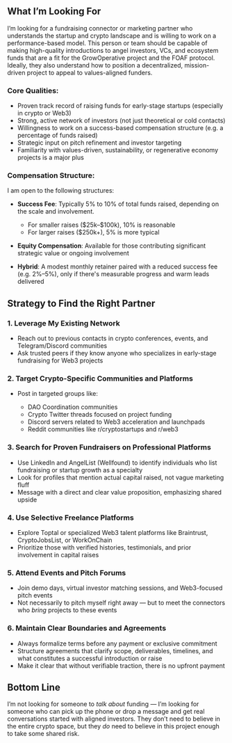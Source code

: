 ## What I’m Looking For

I’m looking for a fundraising connector or marketing partner who understands the startup and crypto landscape and is willing to work on a performance-based model. This person or team should be capable of making high-quality introductions to angel investors, VCs, and ecosystem funds that are a fit for the GrowOperative project and the FOAF protocol. Ideally, they also understand how to position a decentralized, mission-driven project to appeal to values-aligned funders.

### Core Qualities:

* Proven track record of raising funds for early-stage startups (especially in crypto or Web3)
* Strong, active network of investors (not just theoretical or cold contacts)
* Willingness to work on a success-based compensation structure (e.g. a percentage of funds raised)
* Strategic input on pitch refinement and investor targeting
* Familiarity with values-driven, sustainability, or regenerative economy projects is a major plus

### Compensation Structure:

I am open to the following structures:

* **Success Fee**: Typically 5% to 10% of total funds raised, depending on the scale and involvement.

  * For smaller raises (\$25k–\$100k), 10% is reasonable
  * For larger raises (\$250k+), 5% is more typical
* **Equity Compensation**: Available for those contributing significant strategic value or ongoing involvement
* **Hybrid**: A modest monthly retainer paired with a reduced success fee (e.g. 2%–5%), only if there's measurable progress and warm leads delivered

## Strategy to Find the Right Partner

### 1. **Leverage My Existing Network**

* Reach out to previous contacts in crypto conferences, events, and Telegram/Discord communities
* Ask trusted peers if they know anyone who specializes in early-stage fundraising for Web3 projects

### 2. **Target Crypto-Specific Communities and Platforms**

* Post in targeted groups like:

  * DAO Coordination communities
  * Crypto Twitter threads focused on project funding
  * Discord servers related to Web3 acceleration and launchpads
  * Reddit communities like r/cryptostartups and r/web3

### 3. **Search for Proven Fundraisers on Professional Platforms**

* Use LinkedIn and AngelList (Wellfound) to identify individuals who list fundraising or startup growth as a specialty
* Look for profiles that mention actual capital raised, not vague marketing fluff
* Message with a direct and clear value proposition, emphasizing shared upside

### 4. **Use Selective Freelance Platforms**

* Explore Toptal or specialized Web3 talent platforms like Braintrust, CryptoJobsList, or WorkOnChain
* Prioritize those with verified histories, testimonials, and prior involvement in capital raises

### 5. **Attend Events and Pitch Forums**

* Join demo days, virtual investor matching sessions, and Web3-focused pitch events
* Not necessarily to pitch myself right away — but to meet the connectors who *bring* projects to these events

### 6. **Maintain Clear Boundaries and Agreements**

* Always formalize terms before any payment or exclusive commitment
* Structure agreements that clarify scope, deliverables, timelines, and what constitutes a successful introduction or raise
* Make it clear that without verifiable traction, there is no upfront payment

## Bottom Line

I’m not looking for someone to *talk about* funding — I’m looking for someone who can pick up the phone or drop a message and get real conversations started with aligned investors. They don’t need to believe in the entire crypto space, but they *do* need to believe in this project enough to take some shared risk.
